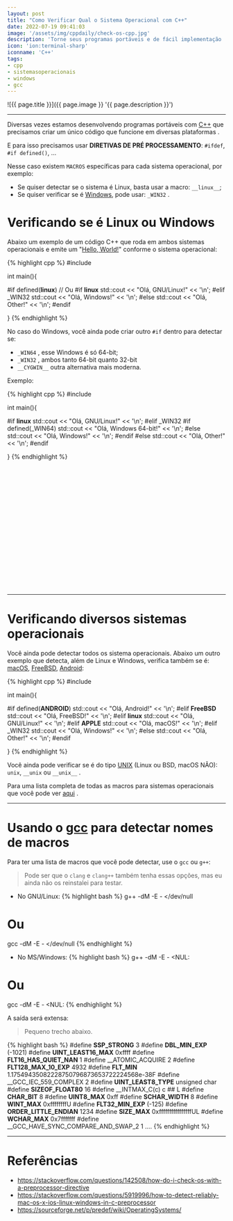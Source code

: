 ```yaml
---
layout: post
title: "Como Verificar Qual o Sistema Operacional com C++"
date: 2022-07-19 09:41:03
image: '/assets/img/cppdaily/check-os-cpp.jpg'
description: 'Torne seus programas portáveis e de fácil implementação .'
icon: 'ion:terminal-sharp'
iconname: 'C++'
tags:
- cpp
- sistemasoperacionais
- windows
- gcc
---
```


![{{ page.title }}]({{ page.image }} '{{ page.description }}')

---

Diversas vezes estamos desenvolvendo programas portáveis com [C++](https://terminalroot.com.br/tags#cpp) que precisamos criar um único código que funcione em diversas plataformas .

E para isso precisamos usar **DIRETIVAS DE PRÉ PROCESSAMENTO**: `#ifdef`, `#if defined()`, ...

Nesse caso existem `MACROS` específicas para cada sistema operacional, por exemplo:
+ Se quiser detectar se o sistema é Linux, basta usar a macro: `__linux__`;
+ Se quiser verificar se é [Windows](https://terminalroot.com.br/tags#windows), pode usar: `_WIN32` .

# Verificando se é Linux ou Windows
Abaixo um exemplo de um código C++ que roda em ambos sistemas operacionais e emite um "[Hello, World!](https://terminalroot.com.br/2019/10/linguagem-de-programacao.html)" conforme o sistema operacional:

{% highlight cpp %}
#include <iostream>

int main(){

#if defined(__linux__) // Ou #if __linux__
  std::cout << "Olá, GNU/Linux!" << '\n';
#elif _WIN32
  std::cout << "Olá, Windows!" << '\n';
#else
  std::cout << "Olá, Other!" << '\n';
#endif

}
{% endhighlight %}

No caso do Windows, você ainda pode criar outro `#if` dentro para detectar se: 
+ `_WIN64` , esse Windows é só 64-bit;
+ `_WIN32` , ambos tanto 64-bit quanto 32-bit
+ `__CYGWIN__` outra alternativa mais moderna.

Exemplo:

{% highlight cpp %}
#include <iostream>

int main(){

#if __linux__
  std::cout << "Olá, GNU/Linux!" << '\n';
#elif _WIN32
  #if defined(_WIN64)
    std::cout << "Olá, Windows 64-bit!" << '\n';
  #else
    std::cout << "Olá, Windows!" << '\n';
  #endif
#else
  std::cout << "Olá, Other!" << '\n';
#endif

}
{% endhighlight %}


<!-- SQUARE - GAMES ROOT -->
<script async src="//pagead2.googlesyndication.com/pagead/js/adsbygoogle.js"></script>
<ins class="adsbygoogle"
style="display:inline-block;width:336px;height:280px"
data-ad-client="ca-pub-2838251107855362"
data-ad-slot="5351066970"></ins>
<script>
(adsbygoogle = window.adsbygoogle || []).push({});
</script>

---

# Verificando diversos sistemas operacionais
Você ainda pode detectar todos os sistema operacionais. Abaixo um outro exemplo que detecta, além de Linux e Windows, verifica também se é: [macOS](https://terminalroot.com.br/tags#macOS), [FreeBSD](https://terminalroot.com.br/tags#freebsd), [Android](https://terminalroot.com.br/tags#android):

{% highlight cpp %}
#include <iostream>

int main(){

#if defined(__ANDROID__)
  std::cout << "Olá, Android!" << '\n';
#elif __FreeBSD__
  std::cout << "Olá, FreeBSD!" << '\n';
#elif __linux__
  std::cout << "Olá, GNU/Linux!" << '\n';
#elif __APPLE__
  std::cout << "Olá, macOS!" << '\n';
#elif _WIN32
  std::cout << "Olá, Windows!" << '\n';
#else
  std::cout << "Olá, Other!" << '\n';
#endif

}
{% endhighlight %}

Você ainda pode verificar se é do tipo [UNIX](https://terminalroot.com.br/tags#unix) (Linux ou BSD, macOS NÃO): `unix`, `__unix` ou `__unix__` .

Para uma lista completa de todas as macros para sistemas operacionais que você pode ver [aqui](https://sourceforge.net/p/predef/wiki/OperatingSystems/) .

---

# Usando o [gcc](https://terminalroot.com.br/tags#gcc) para detectar nomes de macros
Para ter uma lista de macros que você pode detectar, use o `gcc` ou `g++`:
> Pode ser que o `clang` e `clang++` também tenha essas opções, mas eu ainda não os reinstalei para testar.

+ No GNU/Linux:
{% highlight bash %}
g++ -dM -E - </dev/null
# Ou
gcc -dM -E - </dev/null
{% endhighlight %}

+ No MS/Windows:
{% highlight bash %}
g++ -dM -E - <NUL:
# Ou
gcc -dM -E - <NUL:
{% endhighlight %}

A saída será extensa:
> Pequeno trecho abaixo.

{% highlight bash %}
#define __SSP_STRONG__ 3
#define __DBL_MIN_EXP__ (-1021)
#define __UINT_LEAST16_MAX__ 0xffff
#define __FLT16_HAS_QUIET_NAN__ 1
#define __ATOMIC_ACQUIRE 2
#define __FLT128_MAX_10_EXP__ 4932
#define __FLT_MIN__ 1.17549435082228750796873653722224568e-38F
#define __GCC_IEC_559_COMPLEX 2
#define __UINT_LEAST8_TYPE__ unsigned char
#define __SIZEOF_FLOAT80__ 16
#define __INTMAX_C(c) c ## L
#define __CHAR_BIT__ 8
#define __UINT8_MAX__ 0xff
#define __SCHAR_WIDTH__ 8
#define __WINT_MAX__ 0xffffffffU
#define __FLT32_MIN_EXP__ (-125)
#define __ORDER_LITTLE_ENDIAN__ 1234
#define __SIZE_MAX__ 0xffffffffffffffffUL
#define __WCHAR_MAX__ 0x7fffffff
#define __GCC_HAVE_SYNC_COMPARE_AND_SWAP_2 1
....
{% endhighlight %}

---

# Referências
+ <https://stackoverflow.com/questions/142508/how-do-i-check-os-with-a-preprocessor-directive>
+ <https://stackoverflow.com/questions/5919996/how-to-detect-reliably-mac-os-x-ios-linux-windows-in-c-preprocessor>
+ <https://sourceforge.net/p/predef/wiki/OperatingSystems/>



